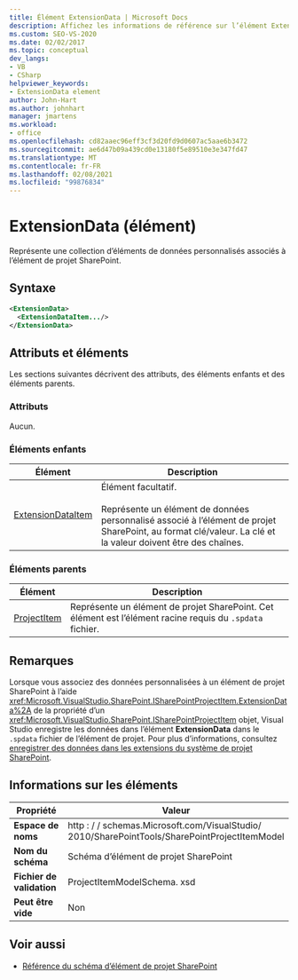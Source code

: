 ```yaml
---
title: Élément ExtensionData | Microsoft Docs
description: Affichez les informations de référence sur l’élément ExtensionData, qui est un élément dans le schéma d’élément de projet SharePoint.
ms.custom: SEO-VS-2020
ms.date: 02/02/2017
ms.topic: conceptual
dev_langs:
- VB
- CSharp
helpviewer_keywords:
- ExtensionData element
author: John-Hart
ms.author: johnhart
manager: jmartens
ms.workload:
- office
ms.openlocfilehash: cd82aaec96eff3cf3d20fd9d0607ac5aae6b3472
ms.sourcegitcommit: ae6d47b09a439cd0e13180f5e89510e3e347fd47
ms.translationtype: MT
ms.contentlocale: fr-FR
ms.lasthandoff: 02/08/2021
ms.locfileid: "99876834"
---
```

# <a name="extensiondata-element"></a>ExtensionData (élément)
  Représente une collection d’éléments de données personnalisés associés à l’élément de projet SharePoint.

## <a name="syntax"></a>Syntaxe

```xml
<ExtensionData>
  <ExtensionDataItem.../>
</ExtensionData>
```

## <a name="attributes-and-elements"></a>Attributs et éléments
 Les sections suivantes décrivent des attributs, des éléments enfants et des éléments parents.

### <a name="attributes"></a>Attributs
 Aucun.

### <a name="child-elements"></a>Éléments enfants

|Élément|Description|
|-------------|-----------------|
|[ExtensionDataItem](../sharepoint/extensiondataitem-element.md)|Élément facultatif.<br /><br /> Représente un élément de données personnalisé associé à l’élément de projet SharePoint, au format clé/valeur. La clé et la valeur doivent être des chaînes.|

### <a name="parent-elements"></a>Éléments parents

|Élément|Description|
|-------------|-----------------|
|[ProjectItem](../sharepoint/projectitem-element.md)|Représente un élément de projet SharePoint. Cet élément est l’élément racine requis du `.spdata` fichier.|

## <a name="remarks"></a>Remarques
 Lorsque vous associez des données personnalisées à un élément de projet SharePoint à l’aide <xref:Microsoft.VisualStudio.SharePoint.ISharePointProjectItem.ExtensionData%2A> de la propriété d’un <xref:Microsoft.VisualStudio.SharePoint.ISharePointProjectItem> objet, Visual Studio enregistre les données dans l’élément **ExtensionData** dans le `.spdata` fichier de l’élément de projet. Pour plus d’informations, consultez [enregistrer des données dans les extensions du système de projet SharePoint](../sharepoint/saving-data-in-extensions-of-the-sharepoint-project-system.md).

## <a name="element-information"></a>Informations sur les éléments

|Propriété|Valeur|
|-|-|
|**Espace de noms**|http : \/ \/ schemas.Microsoft.com/VisualStudio/<br>2010/SharePointTools/SharePointProjectItemModel|
|**Nom du schéma**|Schéma d’élément de projet SharePoint|
|**Fichier de validation**|ProjectItemModelSchema. xsd|
|**Peut être vide**|Non|

## <a name="see-also"></a>Voir aussi
- [Référence du schéma d’élément de projet SharePoint](../sharepoint/sharepoint-project-item-schema-reference.md)
